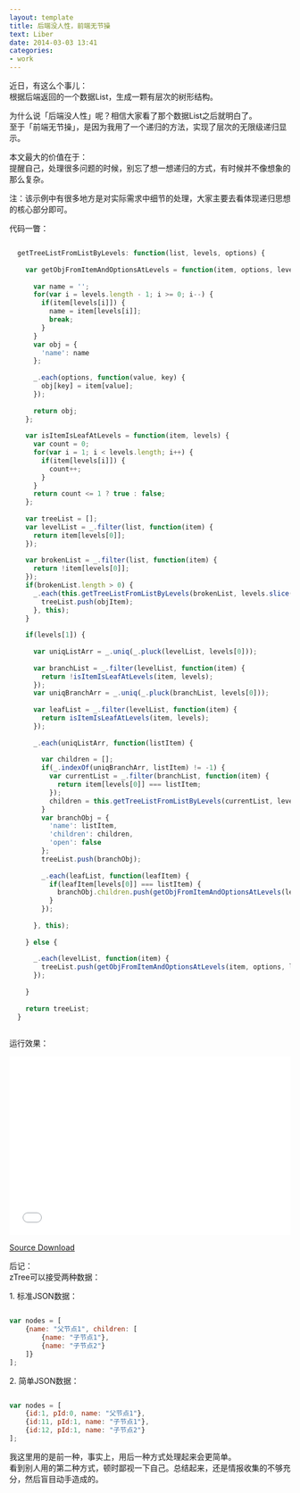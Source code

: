 ```yaml
---
layout: template
title: 后端没人性，前端无节操
text: Liber
date: 2014-03-03 13:41
categories:
- work
---
```


近日，有这么个事儿：  
根据后端返回的一个数据List，生成一颗有层次的树形结构。  

为什么说「后端没人性」呢？相信大家看了那个数据List之后就明白了。  
至于「前端无节操」，是因为我用了一个递归的方法，实现了层次的无限级递归显示。  

本文最大的价值在于：  
提醒自己，处理很多问题的时候，别忘了想一想递归的方式，有时候并不像想象的那么复杂。  

注：该示例中有很多地方是对实际需求中细节的处理，大家主要去看体现递归思想的核心部分即可。  


代码一瞥：  

```javascript

  getTreeListFromListByLevels: function(list, levels, options) {
  
    var getObjFromItemAndOptionsAtLevels = function(item, options, levels) {
    
      var name = '';
      for(var i = levels.length - 1; i >= 0; i--) {
        if(item[levels[i]]) {
          name = item[levels[i]];
          break;
        }
      }
      var obj = {
        'name': name
      };
      
      _.each(options, function(value, key) {
        obj[key] = item[value];
      });
      
      return obj;
    };
    
    var isItemIsLeafAtLevels = function(item, levels) {
      var count = 0;
      for(var i = 1; i < levels.length; i++) {
        if(item[levels[i]]) {
          count++;
        }
      }
      return count <= 1 ? true : false;
    };
  
    var treeList = [];
    var levelList = _.filter(list, function(item) {
      return item[levels[0]];
    });
    
    var brokenList = _.filter(list, function(item) {
      return !item[levels[0]];
    });
    if(brokenList.length > 0) {
      _.each(this.getTreeListFromListByLevels(brokenList, levels.slice(1), options), function(objItem) {
        treeList.push(objItem);
      }, this);
    }
    
    if(levels[1]) {
      
      var uniqListArr = _.uniq(_.pluck(levelList, levels[0]));
      
      var branchList = _.filter(levelList, function(item) {
        return !isItemIsLeafAtLevels(item, levels);
      });
      var uniqBranchArr = _.uniq(_.pluck(branchList, levels[0]));
      
      var leafList = _.filter(levelList, function(item) {
        return isItemIsLeafAtLevels(item, levels);
      });
      
      _.each(uniqListArr, function(listItem) {
      
        var children = [];
        if(_.indexOf(uniqBranchArr, listItem) != -1) {
          var currentList = _.filter(branchList, function(item) {
            return item[levels[0]] === listItem;
          });
          children = this.getTreeListFromListByLevels(currentList, levels.slice(1), options);
        }
        var branchObj = {
          'name': listItem,
          'children': children,
          'open': false
        };
        treeList.push(branchObj);
        
        _.each(leafList, function(leafItem) {
          if(leafItem[levels[0]] === listItem) {
            branchObj.children.push(getObjFromItemAndOptionsAtLevels(leafItem, options, levels));
          }
        });
        
      }, this);
    
    } else {
    
      _.each(levelList, function(item) {
        treeList.push(getObjFromItemAndOptionsAtLevels(item, options, levels));
      });
      
    }
    
    return treeList;
  }
  
```

运行效果：

<iframe frameborder="0" scrolling="no" src="/liber/getTree/demo.html" width="100%" height="320px;" ></iframe>

[Source Download](/liber/getTree/getTree.rar)

后记：  
zTree可以接受两种数据：  

1\. 标准JSON数据：  

```javascript

var nodes = [
	{name: "父节点1", children: [
		{name: "子节点1"},
		{name: "子节点2"}
	]}
];

```

2\. 简单JSON数据：  

```javascript

var nodes = [
	{id:1, pId:0, name: "父节点1"},
	{id:11, pId:1, name: "子节点1"},
	{id:12, pId:1, name: "子节点2"}
];

```

我这里用的是前一种，事实上，用后一种方式处理起来会更简单。  
看到别人用的第二种方式，顿时鄙视一下自己。总结起来，还是情报收集的不够充分，然后盲目动手造成的。  














